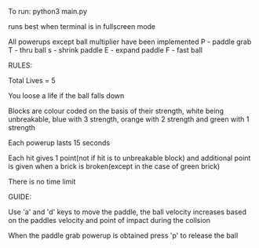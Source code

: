 To run:
python3 main.py

runs best when terminal is in fullscreen mode

All powerups except ball multiplier have been implemented
P - paddle grab
T - thru ball
s - shrink paddle
E - expand paddle
F - fast ball

RULES:

Total Lives = 5

You loose a life if the ball falls down

Blocks are colour coded on the basis of their strength, white being unbreakable, blue with 3 strength, orange with 2 strength and green with 1 strength

Each powerup lasts 15 seconds

Each hit gives 1 point(not if hit is to unbreakable block) and additional point is given when a brick is broken(except in the case of green brick)

There is no time limit


GUIDE:

Use 'a' and 'd' keys to move the paddle, the ball velocity increases based on the paddles velocity and point of impact during the collsion

When the paddle grab powerup is obtained press 'p' to release the ball
